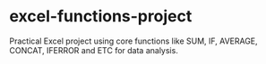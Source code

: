 # excel-functions-project
Practical Excel project using core functions like SUM, IF, AVERAGE, CONCAT, IFERROR and ETC for data analysis.
